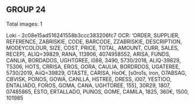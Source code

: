 ## GROUP 24
Total images: 1  

Loki - 2c08e15ad516241558b3ccc383206fc7
OCR: ‘ORDER, SUPPLIER, REFERENCE, ZABRISKIE, CODE, BARCODE, ZZABRISKIE, DESCRIPTION, MODEYCOLOUR, SIZE, COST, PRICE, TOTAL, AMOUNT, CURR, SALES, RECEP), ALIQ=39829, RANA, 113906, 4074958552, ARISA, FUNDS, CANLIA, BORDADOS, UGHTGREE, i088, 3490, 5730/2018, ALIQ-39829, T5306, HOTS, CRRISA, EROS, GORA, CAULIA, BORDRDOS, UGATEREE, 5730/2019, AiiQ=39829, OTASTE, CARISA, Ho0€, [s0ro1s, iron, O7ABSAG, CBVISK, PONOS, GOWA, CANLLA, HSTREE, DRESS, i007, YESTIOO, ENTALIADO, FOROS, GOMA, CANA, UGHTOREE, 155], 30R29, 1807, 07485865, ESTO, ERTALLADO, PUNOS, GOME, CAMILA, 1825, 360€, 1500, 101985  

